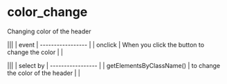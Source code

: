 # color_change
Changing color of the header

|||
| event | ----------------- |
| onclick | When you click the button to change the color | | 

|||
| select by | ----------------- |
| getElementsByClassName() | to change the color of the header | | 
